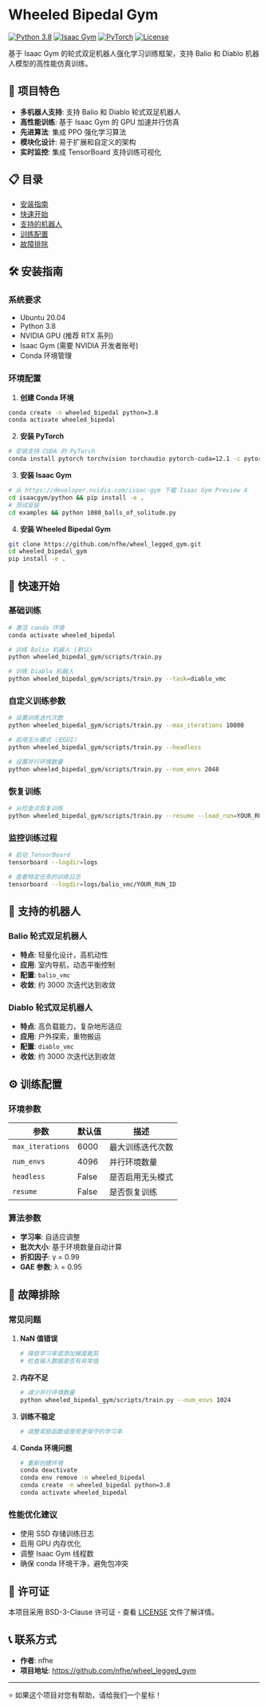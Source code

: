 # Wheeled Bipedal Gym

[![Python 3.8](https://img.shields.io/badge/python-3.8-blue.svg)](https://www.python.org/downloads/release/python-380/)
[![Isaac Gym](https://img.shields.io/badge/Isaac%20Gym-Required-red.svg)](https://developer.nvidia.com/isaac-gym)
[![PyTorch](https://img.shields.io/badge/PyTorch-1.8+-orange.svg)](https://pytorch.org/)
[![License](https://img.shields.io/badge/License-BSD%203--Clause-green.svg)](LICENSE)

基于 Isaac Gym 的轮式双足机器人强化学习训练框架，支持 Balio 和 Diablo 机器人模型的高性能仿真训练。

## 🚀 项目特色

- **多机器人支持**: 支持 Balio 和 Diablo 轮式双足机器人
- **高性能训练**: 基于 Isaac Gym 的 GPU 加速并行仿真
- **先进算法**: 集成 PPO 强化学习算法
- **模块化设计**: 易于扩展和自定义的架构
- **实时监控**: 集成 TensorBoard 支持训练可视化

## 📋 目录

- [安装指南](#安装指南)
- [快速开始](#快速开始)
- [支持的机器人](#支持的机器人)
- [训练配置](#训练配置)
- [故障排除](#故障排除)

## 🛠️ 安装指南

### 系统要求

- Ubuntu 20.04
- Python 3.8
- NVIDIA GPU (推荐 RTX 系列)
- Isaac Gym (需要 NVIDIA 开发者账号)
- Conda 环境管理

### 环境配置

1. **创建 Conda 环境**
```bash
conda create -n wheeled_bipedal python=3.8
conda activate wheeled_bipedal
```

2. **安装 PyTorch**
```bash
# 安装支持 CUDA 的 PyTorch
conda install pytorch torchvision torchaudio pytorch-cuda=12.1 -c pytorch -c nvidia
```

3. **安装 Isaac Gym**
```bash
# 从 https://developer.nvidia.com/isaac-gym 下载 Isaac Gym Preview 4
cd isaacgym/python && pip install -e .
# 测试安装
cd examples && python 1080_balls_of_solitude.py
```

4. **安装 Wheeled Bipedal Gym**
```bash
git clone https://github.com/nfhe/wheel_legged_gym.git
cd wheeled_bipedal_gym
pip install -e .
```

## 🚀 快速开始

### 基础训练

```bash
# 激活 conda 环境
conda activate wheeled_bipedal

# 训练 Balio 机器人 (默认)
python wheeled_bipedal_gym/scripts/train.py

# 训练 Diablo 机器人
python wheeled_bipedal_gym/scripts/train.py --task=diablo_vmc
```

### 自定义训练参数

```bash
# 设置训练迭代次数
python wheeled_bipedal_gym/scripts/train.py --max_iterations 10000

# 启用无头模式（无GUI）
python wheeled_bipedal_gym/scripts/train.py --headless

# 设置并行环境数量
python wheeled_bipedal_gym/scripts/train.py --num_envs 2048
```

### 恢复训练

```bash
# 从检查点恢复训练
python wheeled_bipedal_gym/scripts/train.py --resume --load_run=YOUR_RUN_ID --checkpoint=1000
```

### 监控训练过程

```bash
# 启动 TensorBoard
tensorboard --logdir=logs

# 查看特定任务的训练日志
tensorboard --logdir=logs/balio_vmc/YOUR_RUN_ID
```

## 🤖 支持的机器人

### Balio 轮式双足机器人
- **特点**: 轻量化设计，高机动性
- **应用**: 室内导航，动态平衡控制
- **配置**: `balio_vmc`
- **收敛**: 约 3000 次迭代达到收敛

### Diablo 轮式双足机器人  
- **特点**: 高负载能力，复杂地形适应
- **应用**: 户外探索，重物搬运
- **配置**: `diablo_vmc`
- **收敛**: 约 3000 次迭代达到收敛

## ⚙️ 训练配置

### 环境参数

| 参数             | 默认值 | 描述             |
| ---------------- | ------ | ---------------- |
| `max_iterations` | 6000   | 最大训练迭代次数 |
| `num_envs`       | 4096   | 并行环境数量     |
| `headless`       | False  | 是否启用无头模式 |
| `resume`         | False  | 是否恢复训练     |

### 算法参数

- **学习率**: 自适应调整
- **批次大小**: 基于环境数量自动计算
- **折扣因子**: γ = 0.99
- **GAE 参数**: λ = 0.95

## 🔧 故障排除

### 常见问题

1. **NaN 值错误**
   ```bash
   # 降低学习率或添加梯度裁剪
   # 检查输入数据是否有异常值
   ```

2. **内存不足**
   ```bash
   # 减少并行环境数量
   python wheeled_bipedal_gym/scripts/train.py --num_envs 1024
   ```

3. **训练不稳定**
   ```bash
   # 调整奖励函数或使用更保守的学习率
   ```

4. **Conda 环境问题**
   ```bash
   # 重新创建环境
   conda deactivate
   conda env remove -n wheeled_bipedal
   conda create -n wheeled_bipedal python=3.8
   conda activate wheeled_bipedal
   ```

### 性能优化建议

- 使用 SSD 存储训练日志
- 启用 GPU 内存优化
- 调整 Isaac Gym 线程数
- 确保 conda 环境干净，避免包冲突

## 📄 许可证

本项目采用 BSD-3-Clause 许可证 - 查看 [LICENSE](LICENSE) 文件了解详情。

## 📞 联系方式

- **作者**: nfhe
- **项目地址**: https://github.com/nfhe/wheel_legged_gym

---

⭐ 如果这个项目对您有帮助，请给我们一个星标！

